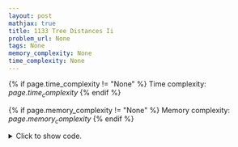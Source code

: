 ```yaml
---
layout: post
mathjax: true
title: 1133 Tree Distances Ii
problem_url: None
tags: None
memory_complexity: None
time_complexity: None
---
```




{% if page.time_complexity != "None" %}
Time complexity: ${{ page.time_complexity }}$
{% endif %}

{% if page.memory_complexity != "None" %}
Memory complexity: ${{ page.memory_complexity }}$
{% endif %}

<details>
<summary>
<p style="display:inline">Click to show code.</p>
</summary>
```cpp
{% raw %}
using namespace std;
using ll = long long;
using ii = pair<int, int>;
using vi = vector<int>;
int const NMAX = 2e5 + 11;
ll n, dp[NMAX], sz[NMAX], ans[NMAX];
vi g[NMAX];
void dfs(int u, int p = -1)
{
    sz[u] = 1;
    for (auto v : g[u])
    {
        if (v == p)
            continue;
        dfs(v, u);
        sz[u] += sz[v];
        dp[u] += dp[v] + sz[v];
    }
}
void reroot(int u, int p = -1)
{
    ans[u] = dp[u];
    for (auto v : g[u])
    {
        if (v == p)
            continue;
        auto temp1 = dp[v], temp2 = sz[v];
        dp[v] = dp[u] + sz[u] - 2 * sz[v];
        sz[v] = sz[u];
        reroot(v, u);
        dp[v] = temp1;
        sz[v] = temp2;
    }
}
int main(void)
{
    int root = 1;
    cin >> n;
    for (int i = 0; i < n - 1; ++i)
    {
        int u, v;
        cin >> u >> v;
        g[u].push_back(v);
        g[v].push_back(u);
    }
    dfs(root);
    reroot(root);
    for (int i = 1; i <= n; ++i)
    {
        cout << ans[i] << " ";
    }
    cout << endl;
    return 0;
}

{% endraw %}
```
</details>

